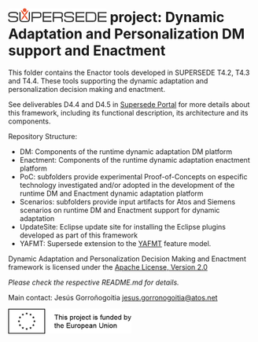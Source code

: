 # [![SUPERSEDE](images/SUPERSEDE-logo.png)](https://www.supersede.eu/) project: Dynamic Adaptation and Personalization DM support and Enactment
This folder contains the Enactor tools developed in SUPERSEDE T4.2, T4.3 and T4.4. These tools supporting the dynamic adaptation and personalization decision making and enactment.

See deliverables D4.4 and D4.5 in [Supersede Portal](https://www.supersede.eu/) for more details about this framework, including its functional description, its architecture and its components.

Repository Structure:
- DM: Components of the runtime dynamic adaptation DM platform
- Enactment: Components of the runtime dynamic adaptation enactment platform
- PoC: subfolders provide experimental Proof-of-Concepts on especific technology investigated and/or adopted in the development of the runtime DM and Enactment dynamic adaptation platform
- Scenarios: subfolders provide input artifacts for Atos and Siemens scenarios on runtime DM and Enactment support for dynamic adaptation
- UpdateSite: Eclipse update site for installing the Eclipse plugins developed as part of this framework
- YAFMT: Supersede extension to the [YAFMT](https://bitbucket.org/jpikl/yafmt/wiki/Home) feature model.

Dynamic Adaptation and Personalization Decision Making and Enactment framework is licensed under the [Apache License, Version 2.0](http://www.apache.org/licenses/LICENSE-2.0)

*Please check the respective README.md for details.*

Main contact: Jesús Gorroñogoitia <jesus.gorronogoitia@atos.net>

![Project funded by the European Union](images/european.union.logo.png)
